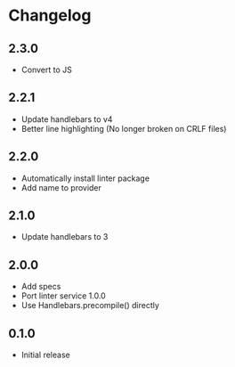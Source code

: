 # Changelog

## 2.3.0
* Convert to JS

## 2.2.1
* Update handlebars to v4
* Better line highlighting (No longer broken on CRLF files)

## 2.2.0
* Automatically install linter package
* Add name to provider

## 2.1.0
* Update handlebars to 3

## 2.0.0
* Add specs
* Port linter service 1.0.0
* Use Handlebars.precompile() directly

## 0.1.0
* Initial release
